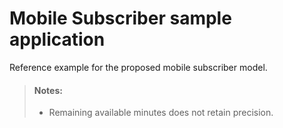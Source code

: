 Mobile Subscriber sample application
====================================

Reference example for the proposed mobile subscriber model.

> #### Notes:
> - Remaining available minutes does not retain precision.
